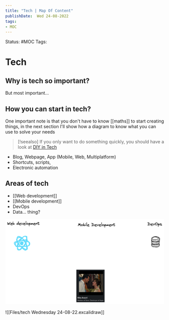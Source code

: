 ```yaml
---
title: "Tech | Map Of Content"
publishDate:  Wed 24-08-2022
tags:
- MOC
---
```

Status: #MOC
Tags:

# Tech

## Why is tech so important?



But most important...
## How **you**  can start in tech?
One important note is that you  don't have to know [[maths]] to start creating things, in the next section I'll show how a diagram to know what you can use to solve your needs  

> [!seealso]
>  If you only want to do something quickly, you should have a look at [DIY in Tech](DIY%20in%20Tech)

- Blog, Webpage, App (Mobile, Web, Multiplatform)
- Shortcuts, scripts, 
- Electronic automation

## Areas of tech
- [[Web development]]
- [[Mobile development]]
- DevOps
- Data... thing?

![](Files/Pasted%20image%2020220824151106.png)

![[Files/tech Wednesday 24-08-22.excalidraw]]